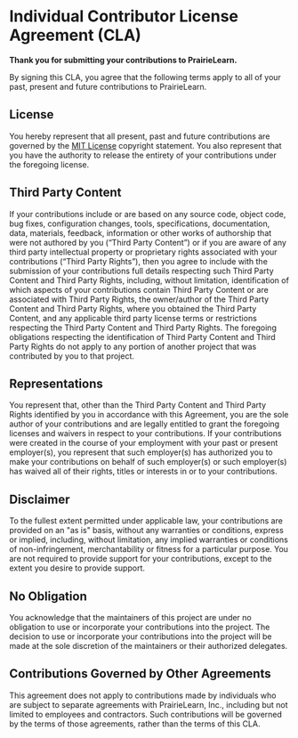 # Individual Contributor License Agreement (CLA)

**Thank you for submitting your contributions to PrairieLearn.**

By signing this CLA, you agree that the following terms apply to all of your past, present and future contributions
to PrairieLearn.

## License

You hereby represent that all present, past and future contributions are governed by the
[MIT License](https://opensource.org/licenses/MIT)
copyright statement. You also represent that you have the authority to release the entirety
of your contributions under the foregoing license.

## Third Party Content

If your contributions include or are based on any source code, object code, bug fixes, configuration changes, tools,
specifications, documentation, data, materials, feedback, information or other works of authorship that were not
authored by you (“Third Party Content”) or if you are aware of any third party intellectual property or proprietary
rights associated with your contributions (“Third Party Rights”),
then you agree to include with the submission of your contributions full details respecting such Third Party
Content and Third Party Rights, including, without limitation, identification of which aspects of your
contributions contain Third Party Content or are associated with Third Party Rights, the owner/author of the
Third Party Content and Third Party Rights, where you obtained the Third Party Content, and any applicable
third party license terms or restrictions respecting the Third Party Content and Third Party Rights.
The foregoing obligations respecting the identification of Third Party Content and Third Party Rights
do not apply to any portion of another project that was contributed by you to that project.

## Representations

You represent that, other than the Third Party Content and Third Party Rights identified by
you in accordance with this Agreement, you are the sole author of your contributions and are legally entitled
to grant the foregoing licenses and waivers in respect to your contributions. If your contributions were
created in the course of your employment with your past or present employer(s), you represent that such
employer(s) has authorized you to make your contributions on behalf of such employer(s) or such employer(s)
has waived all of their rights, titles or interests in or to your contributions.

## Disclaimer

To the fullest extent permitted under applicable law, your contributions are provided on an "as is"
basis, without any warranties or conditions, express or implied, including, without limitation, any implied
warranties or conditions of non-infringement, merchantability or fitness for a particular purpose. You are not
required to provide support for your contributions, except to the extent you desire to provide support.

## No Obligation

You acknowledge that the maintainers of this project are under no obligation to use or incorporate your contributions
into the project. The decision to use or incorporate your contributions into the project will be made at the
sole discretion of the maintainers or their authorized delegates.

## Contributions Governed by Other Agreements

This agreement does not apply to contributions made by individuals who are subject to separate agreements
with PrairieLearn, Inc., including but not limited to employees and contractors. Such contributions will
be governed by the terms of those agreements, rather than the terms of this CLA.
